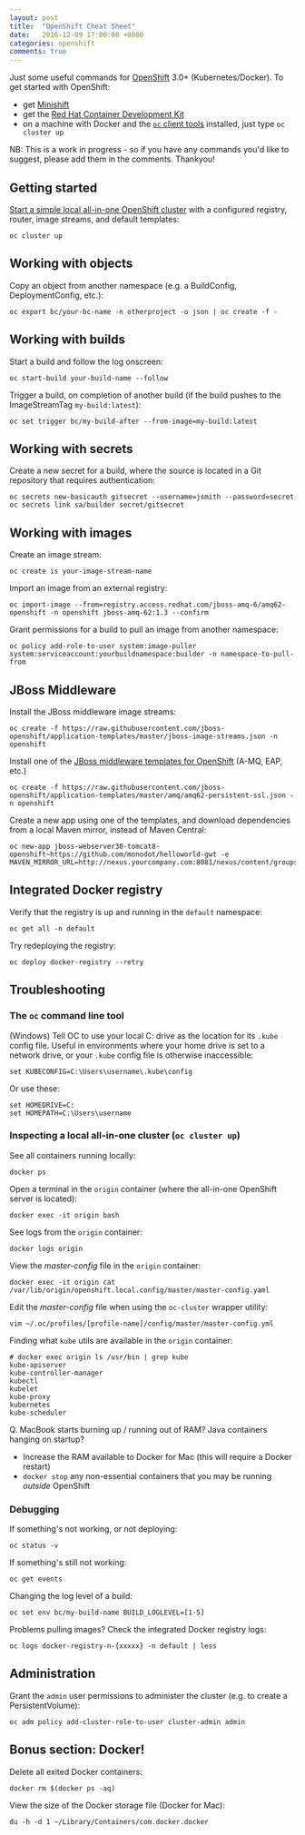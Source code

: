 ```yaml
---
layout: post
title:  "OpenShift Cheat Sheet"
date:   2016-12-09 17:00:00 +0000
categories: openshift
comments: true
---
```


Just some useful commands for [OpenShift][os] 3.0+ (Kubernetes/Docker). To get started with OpenShift:

- get [Minishift][minishift]
- get the [Red Hat Container Development Kit][cdk]
- on a machine with Docker and the [`oc` client tools][occlient] installed, just type `oc cluster up`

NB: This is a work in progress - so if you have any commands you'd like to suggest, please add them in the comments. Thankyou!

## Getting started

[Start a simple local all-in-one OpenShift cluster][clusterup] with a configured registry, router, image streams, and default templates:

    oc cluster up

## Working with objects

Copy an object from another namespace (e.g. a BuildConfig, DeploymentConfig, etc.):

    oc export bc/your-bc-name -n otherproject -o json | oc create -f -

## Working with builds

Start a build and follow the log onscreen:

    oc start-build your-build-name --follow

Trigger a build, on completion of another build (if the build pushes to the ImageStreamTag `my-build:latest`):

    oc set trigger bc/my-build-after --from-image=my-build:latest

## Working with secrets

Create a new secret for a build, where the source is located in a Git repository that requires authentication:

    oc secrets new-basicauth gitsecret --username=jsmith --password=secret
    oc secrets link sa/builder secret/gitsecret

## Working with images

Create an image stream:

    oc create is your-image-stream-name

Import an image from an external registry:

    oc import-image --from=registry.access.redhat.com/jboss-amq-6/amq62-openshift -n openshift jboss-amq-62:1.3 --confirm

Grant permissions for a build to pull an image from another namespace:

    oc policy add-role-to-user system:image-puller system:serviceaccount:yourbuildnamespace:builder -n namespace-to-pull-from

## JBoss Middleware

Install the JBoss middleware image streams:

    oc create -f https://raw.githubusercontent.com/jboss-openshift/application-templates/master/jboss-image-streams.json -n openshift

Install one of the [JBoss middleware templates for OpenShift][jbosstpl] (A-MQ, EAP, etc.)

    oc create -f https://raw.githubusercontent.com/jboss-openshift/application-templates/master/amq/amq62-persistent-ssl.json -n openshift

Create a new app using one of the templates, and download dependencies from a local Maven mirror, instead of Maven Central:

    oc new-app jboss-webserver30-tomcat8-openshift~https://github.com/monodot/helloworld-gwt -e MAVEN_MIRROR_URL=http://nexus.yourcompany.com:8081/nexus/content/groups/public/

## Integrated Docker registry

Verify that the registry is up and running in the `default` namespace:

    oc get all -n default

Try redeploying the registry:

    oc deploy docker-registry --retry

## Troubleshooting

### The `oc` command line tool

(Windows) Tell OC to use your local C: drive as the location for its `.kube` config file. Useful in environments where your home drive is set to a network drive, or your `.kube` config file is otherwise inaccessible:

    set KUBECONFIG=C:\Users\username\.kube\config

Or use these:

    set HOMEDRIVE=C:
    set HOMEPATH=C:\Users\username
    
### Inspecting a local all-in-one cluster (`oc cluster up`)

See all containers running locally:

    docker ps

Open a terminal in the `origin` container (where the all-in-one OpenShift server is located):

    docker exec -it origin bash

See logs from the `origin` container:

    docker logs origin

View the _master-config_ file in the `origin` container:

    docker exec -it origin cat /var/lib/origin/openshift.local.config/master/master-config.yaml

Edit the _master-config_ file when using the `oc-cluster` wrapper utility:

    vim ~/.oc/profiles/[profile-name]/config/master/master-config.yml

Finding what `kube` utils are available in the `origin` container:

    # docker exec origin ls /usr/bin | grep kube
    kube-apiserver
    kube-controller-manager
    kubectl
    kubelet
    kube-proxy
    kubernetes
    kube-scheduler

Q. MacBook starts burning up / running out of RAM? Java containers hanging on startup?

- Increase the RAM available to Docker for Mac (this will require a Docker restart)
- `docker stop` any non-essential containers that you may be running _outside_ OpenShift

### Debugging

If something's not working, or not deploying:

    oc status -v

If something's still not working:

    oc get events

Changing the log level of a build:

    oc set env bc/my-build-name BUILD_LOGLEVEL=[1-5]

Problems pulling images? Check the integrated Docker registry logs:

    oc logs docker-registry-n-{xxxxx} -n default | less

## Administration

Grant the `admin` user permissions to administer the cluster (e.g. to create a PersistentVolume):

    oc adm policy add-cluster-role-to-user cluster-admin admin

## Bonus section: Docker!

Delete all exited Docker containers:

    docker rm $(docker ps -aq)

View the size of the Docker storage file (Docker for Mac):

    du -h -d 1 ~/Library/Containers/com.docker.docker

[os]: https://www.openshift.org/
[cdk]: https://developers.redhat.com/products/cdk/overview/
[minishift]: https://www.openshift.org/minishift/
[clusterup]: https://github.com/openshift/origin/blob/master/docs/cluster_up_down.md
[jbosstpl]: https://github.com/jboss-openshift/application-templates
[occlient]: https://github.com/openshift/origin/releases


